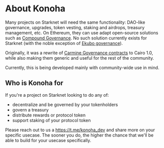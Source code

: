 # About Konoha

Many projects on Starknet will need the same functionality: DAO-like governance, upgrades, token vesting, staking and airdrops,  treasury management, etc. On Ethereum, they can use adapt open-source solutions such as [Compound Governance](https://github.com/compound-finance/compound-protocol/tree/master/contracts/Governance). No such solution currently exists for Starknet (with the noble exception of [Ekubo governance](https://github.com/EkuboProtocol/governance/tree/main/src)).

Originally, it was a rewrite of [Carmine Governance contracts](https://github.com/CarmineOptions/carmine-protocol/tree/master/contracts/governance) to Cairo 1.0, while also making them generic and useful for the rest of the community.

Currently, this is being developed mainly with community-wide use in mind.

## Who is Konoha for

If you're a project on Starknet looking to do any of:
- decentralize and be governed by your tokenholders
- govern a treasury
- distribute rewards or protocol token
- support staking of your protocol token

Please reach out to us a https://t.me/konoha_dev and share more on your specific usecase. The sooner you do, the higher the chance that we'll be able to build for your usecase specifically.